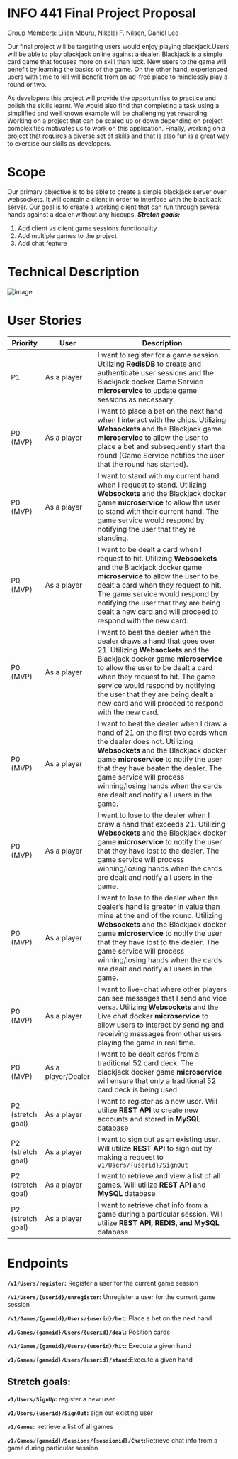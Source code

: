 # INFO 441 Final Project Proposal

Group Members: Lilian Mburu, Nikolai F. Nilsen, Daniel Lee

Our final project will be targeting users would enjoy playing blackjack.Users will be able to play
blackjack online against a dealer. Blackjack is a simple card game that focuses more on skill than luck.
New users to the game will benefit by learning the basics of the game. On the other hand,
experienced users with time to kill will benefit from an ad-free place to mindlessly play a round or
two.

As developers this project will provide the opportunities to practice and polish the skills learnt. We would also find that completing a  task using a simplified and well known example will be challenging yet rewarding. Working on a project that can be scaled up or down depending on project complexities motivates us to work on this application. Finally, working on a project that requires a diverse set of skills and that is also fun is a great way to exercise our skills as developers. 

# Scope

Our primary objective is to be able to create a simple blackjack server over websockets. It will contain
a client in order to interface with the blackjack server. Our goal is to create a working client that can
run through several hands against a dealer without any hiccups.
**_Stretch goals:_**

1. Add client vs client game sessions functionality
2. Add multiple games to the project
3. Add chat feature


# Technical Description
![image](https://i.imgur.com/Yqn3X9T.png)
# User Stories

| Priority          | User               | Description                                                                                                                                                                                                                                                                                                                                               |
|-------------------|--------------------|-----------------------------------------------------------------------------------------------------------------------------------------------------------------------------------------------------------------------------------------------------------------------------------------------------------------------------------------------------------|
| P1                | As a player        | I want to register for a game session. Utilizing **RedisDB** to create and authenticate user sessions and the Blackjack docker Game Service **microservice** to update game sessions as necessary.                                                                                                                                                        |
| P0 (MVP)          | As a player        | I want to place a bet on the next hand when I interact with the chips. Utilizing **Websockets** and the Blackjack game **microservice** to allow the user to place a bet and subsequently start the round (Game Service notifies the user that the round has started).                                                                                    |
| P0 (MVP)          | As a player        | I want to stand with my current hand when I request to stand. Utilizing **Websockets** and the Blackjack docker game **microservice** to allow the user to stand with their current hand. The game service would respond by notifying the user that they’re standing.                                                                                     |
| P0 (MVP)          | As a player        | I want to be dealt a card when I request to hit. Utilizing **Websockets** and the Blackjack docker game **microservice** to allow the user to be dealt a card when they request to hit. The game service would respond by notifying the user that they are being dealt a new card and will proceed to respond with the new card.                          |
| P0 (MVP)          | As a player        | I want to beat the dealer when the dealer draws a hand that goes over 21. Utilizing **Websockets** and the Blackjack docker game **microservice** to allow the user to be dealt a card when they request to hit. The game service would respond by notifying the user that they are being dealt a new card and will proceed to respond with the new card. |
| P0 (MVP)          | As a player        | I want to beat the dealer when I draw a hand of 21 on the first two cards when the dealer does not. Utilizing **Websockets** and the Blackjack docker game **microservice** to notify the user that they have beaten the dealer. The game service will process winning/losing hands when the cards are dealt and notify all users in the game.            |
| P0 (MVP)          | As a player        | I want to lose to the dealer when I draw a hand that exceeds 21. Utilizing **Websockets** and the Blackjack docker game **microservice** to notify the user that they have lost to the dealer. The game service will process winning/losing hands when the cards are dealt and notify all users in the game.                                              |
| P0 (MVP)          | As a player        | I want to lose to the dealer when the dealer’s hand is greater in value than mine at the end of the round. Utilizing **Websockets** and the Blackjack docker game **microservice** to notify the user that they have lost to the dealer. The game service will process winning/losing hands when the cards are dealt and notify all users in the game.    |
| P0 (MVP)          | As a player        | I want to live-chat where other players can see messages that I send and vice versa. Utilizing **Websockets** and the Live chat docker **microservice** to allow users to interact by sending and receiving messages from other users playing the game in real time.                                                                                      |
| P0 (MVP)          | As a player/Dealer | I want to be dealt cards from a traditional 52 card deck. The blackjack docker game **microservice** will ensure that only a traditional 52 card deck is being used.                                                                                                                                                                                      |
| P2 (stretch goal) | As a player        | I want to register as a new user. Will utilize **REST API** to create new accounts and stored in **MySQL** database                                                                                                                                                                                                                                       |
| P2 (stretch goal) | As a player        | I want to sign out as an existing user. Will utilize **REST API** to sign out by making a request to `v1/Users/{userid}/SignOut`                                                                                                                                                                                                                          |
| P2 (stretch goal) | As a player        | I want to retrieve and view a list of all games. Will utilize **REST API** and **MySQL** database                                                                                                                                                                                                                                                         |
| P2 (stretch goal) | As a player        | I want to retrieve chat info from a game during a particular session. Will utilize **REST API, REDIS, and MySQL** database                                                                                                                                                                                                                                |
# Endpoints

**`/v1/Users/register`:** ​Register a user for the current game session

**`/v1/Users/{userid}/unregister`:** ​ Unregister a user for the current game session

**`/v1/Games/{gameid}/Users/{userid}/bet`:** ​ Place a bet on the next hand

**`v1/Games/{gameid}/Users/{userid}/deal`:** ​ Position cards

**`/v1/Games/{gameid}/Users/{userid}/hit`:** ​ Execute a given hand

**`v1/Games/{gameid}/Users/{userid}/stand`:** ​Execute a given hand


## Stretch goals:

**`v1/Users/SignUp`:** ​register a new user

**`v1/Users/{userid}/SignOut`:** ​sign out existing user

**`v1/Games`:** ​ retrieve a list of all games


**`v1/Games/{gameid}/Sessions/{sessionid}/Chat`:** ​Retrieve chat info from a game during particular
session



